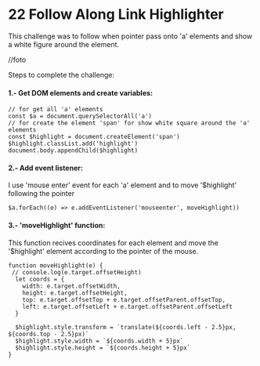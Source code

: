 # 22 Follow Along Link Highlighter

This challenge was to follow when pointer pass onto 'a' elements and show a white figure around the element.

//foto


Steps to complete the challenge:


#### 1.- Get DOM elements and create variables:

    // for get all 'a' elements
    const $a = document.querySelectorAll('a')
    // for create the element 'span' for show white square around the 'a' elements
    const $highlight = document.createElement('span')
    $highlight.classList.add('highlight')
    document.body.appendChild($highlight)



#### 2.- Add event listener:

I use 'mouse enter' event for each 'a' element and to move '$highlight' following the pointer

    $a.forEach((e) => e.addEventListener('mouseenter', moveHighlight))



#### 3.- 'moveHighlight' function:

This function recives coordinates for each element and move the '$highlight' element according to the pointer of the mouse.


    function moveHighlight(e) {
     // console.log(e.target.offsetHeight)
      let coords = {
        width: e.target.offsetWidth,
        height: e.target.offsetHeight,
        top: e.target.offsetTop + e.target.offsetParent.offsetTop,
        left: e.target.offsetLeft + e.target.offsetParent.offsetLeft
      }
    
      $highlight.style.transform = `translate(${coords.left - 2.5}px, ${coords.top - 2.5}px)`
      $highlight.style.width = `${coords.width + 5}px`
      $highlight.style.height = `${coords.height + 5}px`
    }
    